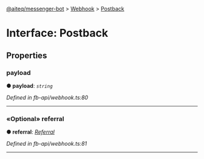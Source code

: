 [@aiteq/messenger-bot](../README.md) > [Webhook](../modules/webhook.md) > [Postback](../interfaces/webhook.postback.md)



# Interface: Postback


## Properties
<a id="payload"></a>

###  payload

**●  payload**:  *`string`* 

*Defined in fb-api/webhook.ts:80*





___

<a id="referral"></a>

### «Optional» referral

**●  referral**:  *[Referral](webhook.referral.md)* 

*Defined in fb-api/webhook.ts:81*





___


